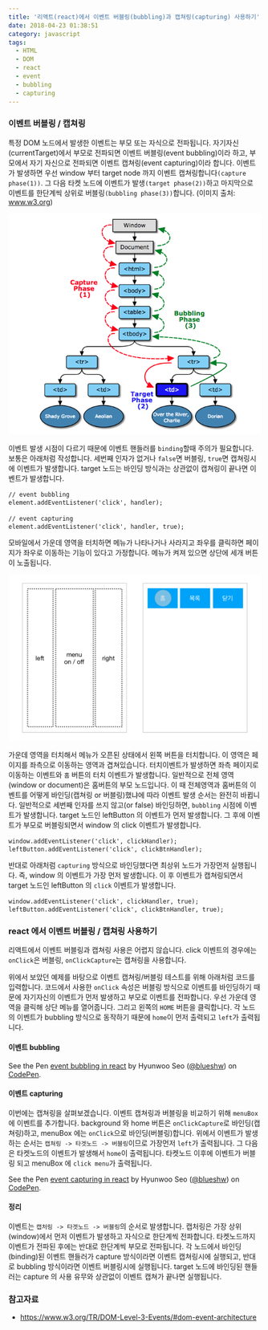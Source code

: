 ```yaml
---
title: '리액트(react)에서 이벤트 버블링(bubbling)과 캡쳐링(capturing) 사용하기'
date: 2018-04-23 01:38:51
category: javascript
tags:
  - HTML
  - DOM
  - react
  - event
  - bubbling
  - capturing
---
```


### 이벤트 버블링 / 캡쳐링

특정 DOM 노드에서 발생한 이벤트는 부모 또는 자식으로 전파됩니다. 자기자신(currentTarget)에서 부모로 전파되면 이벤트 버블링(event bubbling)이라 하고, 부모에서 자기 자신으로 전파되면 이벤트 캡쳐링(event capturing)이라 합니다. 이벤트가 발생하면 우선 window 부터 target node 까지 이벤트 캡쳐링합니다`(capture phase(1))`. 그 다음 타켓 노드에 이벤트가 발생`(target phase(2))`하고 마지막으로 이벤트를 한단계씩 상위로 버블링`(bubbling phase(3))`합니다. (이미지 출처: www.w3.org)

![event](./event.png)

이벤트 발생 시점이 다르기 때문에 이벤트 핸들러를 `binding`할때 주의가 필요합니다. 보통은 아래처럼 작성합니다. 세번째 인자가 없거나 `false`면 버블링, `true`면 캡쳐링시에 이벤트가 발생합니다. target 노드는 바인딩 방식과는 상관없이 캡쳐링이 끝나면 이벤트가 발생합니다.

```
// event bubbling
element.addEventListener('click', handler);

// event capturing
element.addEventListener('click', handler, true);
```

모바일에서 가운데 영역을 터치하면 메뉴가 나타나거나 사라지고 좌우를 클릭하면 페이지가 좌우로 이동하는 기능이 있다고 가정합니다. 메뉴가 켜져 있으면 상단에 세개 버튼이 노출됩니다.

![mobile](./mobile.png)

가운데 영역을 터치해서 메뉴가 오픈된 상태에서 왼쪽 버튼을 터치합니다. 이 영역은 페이지를 좌측으로 이동하는 영역과 겹쳐있습니다. 터치이벤트가 발생하면 좌측 페이지로 이동하는 이벤트와 `홈` 버튼의 터치 이벤트가 발생합니다. 일반적으로 전체 영역(window or document)은 홈버튼의 부모 노드입니다. 이 때 전체영역과 홈버튼의 이벤트를 어떻게 바인딩(캡쳐링 or 버블링)했냐에 따라 이벤트 발생 순서는 완전히 바뀝니다. 일반적으로 세번째 인자를 쓰지 않고(or false) 바인딩하면, `bubbling` 시점에 이벤트가 발생합니다. target 노드인 leftButton 의 이벤트가 먼저 발생합니다. 그 후에 이벤트가 부모로 버블링되면서 window 의 click 이벤트가 발생합니다.

```
window.addEventListener('click', clickHandler);
leftButton.addEventListener('click', clickBtnHandler);
```

반대로 아래처럼 `capturing` 방식으로 바인딩했다면 최상위 노드가 가장먼저 실행됩니다. 즉, window 의 이벤트가 가장 먼저 발생합니다. 이 후 이벤트가 캡쳐링되면서 target 노드인 leftButton 의 `click` 이벤트가 발생합니다.

```
window.addEventListener('click', clickHandler, true);
leftButton.addEventListener('click', clickBtnHandler, true);
```

### react 에서 이벤트 버블링 / 캡쳐링 사용하기

리액트에서 이벤트 버블링과 캡쳐링 사용은 어렵지 않습니다. click 이벤트의 경우에는 `onClick`은 버블링, `onClickCapture`는 캡쳐링을 사용합니다.

위에서 보았던 예제를 바탕으로 이벤트 캡쳐링/버블링 테스트를 위해 아래처럼 코드를 입력합니다. 코드에서 사용한 `onClick` 속성은 버블링 방식으로 이벤트를 바인딩하기 때문에 자기자신의 이벤트가 먼저 발생하고 부모로 이벤트를 전파합니다. 우선 가운데 영역을 클릭해 상단 메뉴를 열어줍니다. 그리고 왼쪽의 `HOME` 버튼을 클릭합니다. 각 노드의 이벤트가 bubbling 방식으로 동작하기 때문에 `home`이 먼저 출력되고 `left`가 출력됩니다.

#### 이벤트 bubbling

<p data-height="450" data-theme-id="0" data-slug-hash="QrjmBG" data-default-tab="js,result" data-user="blueshw" data-embed-version="2" data-pen-title="event bubbling  in react" class="codepen">See the Pen <a href="https://codepen.io/blueshw/pen/QrjmBG/">event bubbling  in react</a> by Hyunwoo Seo (<a href="https://codepen.io/blueshw">@blueshw</a>) on <a href="https://codepen.io">CodePen</a>.</p>
<script async src="https://static.codepen.io/assets/embed/ei.js"></script>

#### 이벤트 capturing

이번에는 캡쳐링을 살펴보겠습니다. 이벤트 캡쳐링과 버블링을 비교하기 위해 `menuBox`에 이벤트를 추가합니다. background 와 home 버튼은 `onClickCapture`로 바인딩(캡쳐링)하고, menuBox 에는 `onClick`으로 바인딩(버블링)합니다. 위에서 이벤트가 발생하는 순서는 `캡쳐링 -> 타겟노드 -> 버블링`이므로 가장먼저 `left`가 출력됩니다. 그 다음은 타켓노드의 이벤트가 발생해서 `home`이 출력됩니다. 타켓노드 이후에 이벤트가 버블링 되고 menuBox 에 `click menu`가 출력됩니다.

<p data-height="450" data-theme-id="0" data-slug-hash="pVjLmW" data-default-tab="js,result" data-user="blueshw" data-embed-version="2" data-pen-title="event capturing in react" class="codepen">See the Pen <a href="https://codepen.io/blueshw/pen/pVjLmW/">event capturing in react</a> by Hyunwoo Seo (<a href="https://codepen.io/blueshw">@blueshw</a>) on <a href="https://codepen.io">CodePen</a>.</p>
<script async src="https://static.codepen.io/assets/embed/ei.js"></script>

#### 정리

이벤트는 `캡처링 -> 타겟노드 -> 버블링`의 순서로 발생합니다. 캡처링은 가장 상위(window)에서 먼저 이벤트가 발생하고 자식으로 한단계씩 전파합니다. 타켓노드까지 이벤트가 전파된 후에는 반대로 한단계씩 부모로 전파됩니다. 각 노드에서 바인딩(binding)된 이벤트 핸들러가 capture 방식이라면 이벤트 캡쳐링시에 실행되고, 반대로 bubbling 방식이라면 이벤트 버블링시에 실행됩니다. target 노드에 바인딩된 핸들러는 capture 의 사용 유무와 상관없이 이벤트 캡쳐가 끝나면 실행됩니다.

### 참고자료

- https://www.w3.org/TR/DOM-Level-3-Events/#dom-event-architecture
